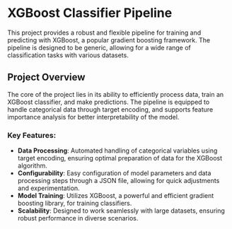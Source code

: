 # XGBoost Classifier Pipeline

This project provides a robust and flexible pipeline for training and predicting with XGBoost, a popular gradient boosting framework. The pipeline is designed to be generic, allowing for a wide range of classification tasks with various datasets.

## Project Overview

The core of the project lies in its ability to efficiently process data, train an XGBoost classifier, and make predictions. The pipeline is equipped to handle categorical data through target encoding, and supports feature importance analysis for better interpretability of the model.

### Key Features:

- **Data Processing**: Automated handling of categorical variables using target encoding, ensuring optimal preparation of data for the XGBoost algorithm.
- **Configurability**: Easy configuration of model parameters and data processing steps through a JSON file, allowing for quick adjustments and experimentation.
- **Model Training**: Utilizes XGBoost, a powerful and efficient gradient boosting library, for training classifiers.
- **Scalability**: Designed to work seamlessly with large datasets, ensuring robust performance in diverse scenarios.
